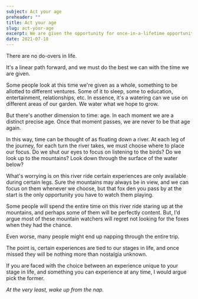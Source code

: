 ```yaml
---
subject: Act your age
preheader: ""
title: Act your age
slug: act-your-age
excerpt: We are given the opportunity for once-in-a-lifetime opportunities every day. How often do we take them?
date: 2021-07-18
---
```


There are no do-overs in life.

It's a linear path forward, and we must do the best we can with the time we are given.

Some people look at this time we're given as a whole, something to be allotted to different ventures. Some of it to sleep, some to education, entertainment, relationships, etc. In essence, it's a watering can we use on different areas of our garden. We water what we hope to grow.

But there's another dimension to time: age. In each moment we are a distinct precise age. Once that moment passes, we are never to be that age again.

In this way, time can be thought of as floating down a river. At each leg of the journey, for each turn the river takes, we must choose where to place our focus. Do we shut our eyes to focus on listening to the birds? Do we look up to the mountains? Look down through the surface of the water below?

What's worrying is on this river ride certain experiences are only available during certain legs. Sure the mountains may always be in view, and we can focus on them whenever we choose, but that fox den you pass by at the start is the only opportunity you have to watch them playing.

Some people will spend the entire time on this river ride staring up at the mountains, and perhaps some of them will be perfectly content. But, I'd argue most of these mountain watchers will regret not looking for the foxes when they had the chance.

Even worse, many people might end up napping through the entire trip.

The point is, certain experiences are tied to our stages in life, and once missed they will be nothing more than nostalgia unknown.

If you are faced with the choice between an experience unique to your stage in life, and something you can experience at any time, I would argue pick the former.

*At the very least, wake up from the nap.*

<!-- \- CJR -->

<!-- <br> -->

<!-- --- -->

<!-- **Recent Posts:** -->

<!-- - [One Thing at a Time](https://www.connorjrobbins.com/blog/one-thing-at-a-time?utm_source=newsletter&utm_medium=email&utm_campaign=2021-07-18)   -->
<!-- Stop trying to change your life. -->
<!-- - [Chess Discovery](https://www.connorjrobbins.com/blog/chess-discovery?utm_source=newsletter&utm_medium=email&utm_campaign=2021-07-18)   -->
<!-- Sometimes you need to get out of your own way to unleash your potential. -->

<!-- --- -->

<!-- P.S. If you want to start a conversation about any of these topics, feel free to reply to this email directly. Your response will land in my inbox. -->

<!-- --- -->
